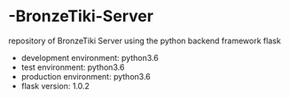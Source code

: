 # -BronzeTiki-Server

repository of BronzeTiki Server using the python backend framework flask

- development environment: python3.6
- test environment: python3.6
- production environment: python3.6
- flask version: 1.0.2
